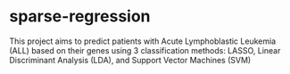 # sparse-regression
This project aims to predict patients with Acute Lymphoblastic Leukemia (ALL) based on their genes using 3 classification methods: LASSO, Linear Discriminant Analysis (LDA), and Support Vector Machines (SVM)
